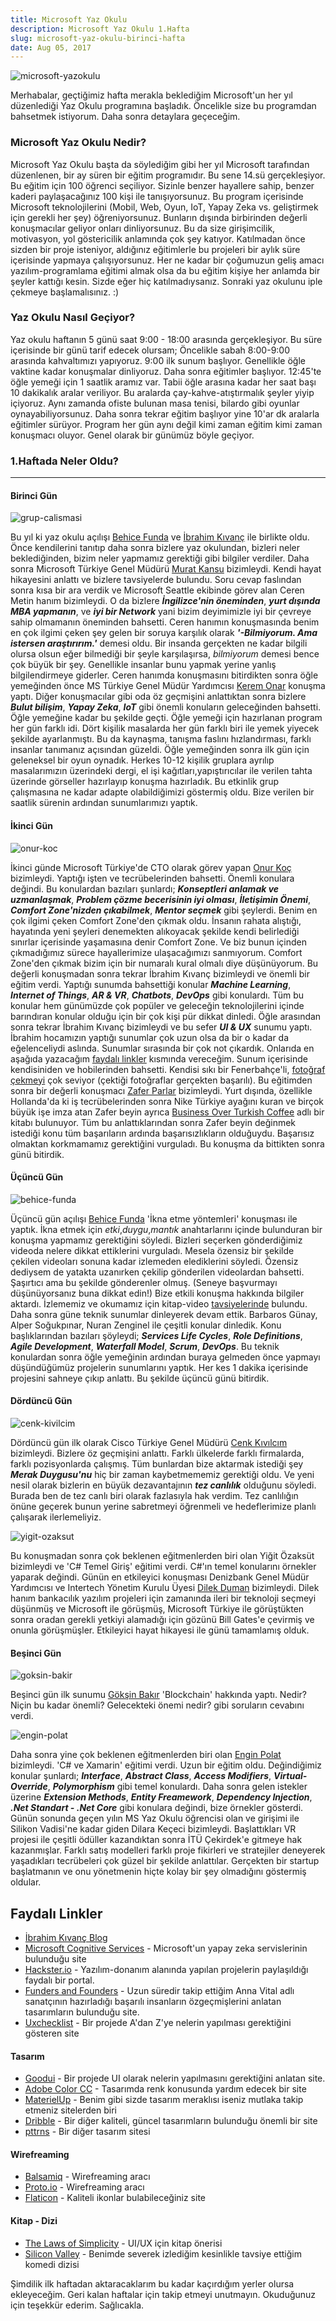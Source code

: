 ```yaml
---
title: Microsoft Yaz Okulu
description: Microsoft Yaz Okulu 1.Hafta
slug: microsoft-yaz-okulu-birinci-hafta
date: Aug 05, 2017
---
```


![microsoft-yazokulu](../../../../../images/msyazokulu/msyazokulu.jpg)

Merhabalar, geçtiğimiz hafta merakla beklediğim Microsoft'un her yıl düzenlediği Yaz Okulu programına başladık. Öncelikle size bu programdan bahsetmek istiyorum. Daha sonra detaylara geçeceğim.

### Microsoft Yaz Okulu Nedir?

Microsoft Yaz Okulu başta da söylediğim gibi her yıl Microsoft tarafından düzenlenen, bir ay süren bir eğitim programıdır. Bu sene 14.sü gerçekleşiyor. Bu eğitim için 100 öğrenci seçiliyor. Sizinle benzer hayallere sahip, benzer kaderi paylaşacağınız 100 kişi ile tanışıyorsunuz. Bu program içerisinde Microsoft teknolojilerini (Mobil, Web, Oyun, IoT, Yapay Zeka vs. geliştirmek için gerekli her şey) öğreniyorsunuz. Bunların dışında birbirinden değerli konuşmacılar geliyor onları dinliyorsunuz. Bu da size girişimcilik, motivasyon, yol göstericilik anlamında çok şey katıyor. Katılmadan önce sizden bir proje isteniyor, aldığınız eğitimlerle bu projeleri bir aylık süre içerisinde yapmaya çalışıyorsunuz. Her ne kadar bir çoğumuzun geliş amacı yazılım-programlama eğitimi almak olsa da bu eğitim kişiye her anlamda bir şeyler kattığı kesin. Sizde eğer hiç katılmadıysanız. Sonraki yaz okulunu iple çekmeye başlamalısınız. :)

### Yaz Okulu Nasıl Geçiyor?

Yaz okulu haftanın 5 günü saat 9:00 - 18:00 arasında gerçekleşiyor. Bu süre içerisinde bir günü tarif edecek olursam;
Öncelikle sabah 8:00-9:00 arasında kahvaltımızı yapıyoruz. 9:00 ilk sunum başlıyor. Genellikle öğle vaktine kadar konuşmalar dinliyoruz.
Daha sonra eğitimler başlıyor. 12:45'te öğle yemeği için 1 saatlik aramız var. Tabii öğle arasına kadar her saat başı 10 dakikalık aralar veriliyor. Bu aralarda çay-kahve-atıştırmalık şeyler yiyip içiyoruz. Aynı zamanda ofiste bulunan masa tenisi, bilardo gibi oyunlar oynayabiliyorsunuz. Daha sonra tekrar eğitim başlıyor yine 10'ar dk aralarla eğitimler sürüyor. Program her gün aynı değil kimi zaman eğitim kimi zaman konuşmacı oluyor. Genel olarak bir günümüz böyle geçiyor.

### 1.Haftada Neler Oldu?

---

#### Birinci Gün

![grup-calismasi](../../../../../images/msyazokulu/mscalisma.jpg)

Bu yıl ki yaz okulu açılışı [Behice Funda](https://www.linkedin.com/in/behice-funda-51817a20/) ve [İbrahim Kıvanç](https://www.linkedin.com/in/ibrahimkivanc/) ile birlikte oldu. Önce kendilerini tanıtıp daha sonra bizlere yaz okulundan, bizleri neler beklediğinden, bizim neler yapmamız gerektiği gibi bilgiler verdiler. Daha sonra Microsoft Türkiye Genel Müdürü [Murat Kansu](https://www.linkedin.com/in/murat-kansu-0103351/) bizimleydi. Kendi hayat hikayesini anlattı ve bizlere tavsiyelerde bulundu. Soru cevap faslından sonra kısa bir ara verdik ve Microsoft Seattle ekibinde görev alan Ceren Metin hanım bizimleydi. O da bizlere **_İngilizce'nin öneminden_**, **_yurt dışında MBA yapmanın_**, ve **_iyi bir Network_** yani bizim deyimimizle iyi bir çevreye sahip olmamanın öneminden bahsetti. Ceren hanımın konuşmasında benim en çok ilgimi çeken şey gelen bir soruya karşılık olarak **_'-Bilmiyorum. Ama istersen araştırırım.'_** demesi oldu. Bir insanda gerçekten ne kadar bilgili olursa olsun eğer bilmediği bir şeyle karşılaşırsa, _bilmiyorum_ demesi bence çok büyük bir şey. Genellikle insanlar bunu yapmak yerine yanlış bilgilendirmeye giderler. Ceren hanımda konuşmasını bitirdikten sonra öğle yemeğinden önce MS Türkiye Genel Müdür Yardımcısı [Kerem Onar](https://www.linkedin.com/in/keremonar/) konuşma yaptı. Diğer konuşmacılar gibi oda öz geçmişini anlattıktan sonra bizlere **_Bulut bilişim_**, **_Yapay Zeka_**, **_IoT_** gibi önemli konuların geleceğinden bahsetti. Öğle yemeğine kadar bu şekilde geçti. Öğle yemeği için hazırlanan program her gün farklı idi. Dört kişilik masalarda her gün farklı biri ile yemek yiyecek şekilde ayarlanmıştı. Bu da kaynaşma, tanışma faslını hızlandırması, farklı insanlar tanımanız açısından güzeldi. Öğle yemeğinden sonra ilk gün için geleneksel bir oyun oynadık. Herkes 10-12 kişilik gruplara ayrılıp masalarımızın üzerindeki dergi, el işi kağıtları,yapıştırıcılar ile verilen tahta üzerinde görseller hazırlayıp konuşma hazırladık. Bu etkinlik grup çalışmasına ne kadar adapte olabildiğimizi göstermiş oldu. Bize verilen bir saatlik sürenin ardından sunumlarımızı yaptık.

#### İkinci Gün

![onur-koc](../../../../../images/msyazokulu/onurkoc.jpg)

İkinci günde Microsoft Türkiye'de CTO olarak görev yapan [Onur Koç](https://www.linkedin.com/in/onurkoc1/?ppe=1) bizimleydi. Yaptığı işten ve tecrübelerinden bahsetti. Önemli konulara değindi. Bu konulardan bazıları şunlardı; **_Konseptleri anlamak ve uzmanlaşmak_**, **_Problem çözme becerisinin iyi olması_**, **_İletişimin Önemi_**, **_Comfort Zone'nizden çıkabilmek_**, **_Mentor seçmek_** gibi şeylerdi. Benim en çok ilgimi çeken Comfort Zone'den çıkmak oldu. İnsanın rahata alıştığı, hayatında yeni şeyleri denemekten alıkoyacak şekilde kendi belirlediği sınırlar içerisinde yaşamasına denir Comfort Zone. Ve biz bunun içinden çıkmadığımız sürece hayallerimize ulaşacağımızı sanmıyorum. Comfort Zone'den çıkmak bizim için bir numaralı kural olmalı diye düşünüyorum. Bu değerli konuşmadan sonra tekrar İbrahim Kıvanç bizimleydi ve önemli bir eğitim verdi. Yaptığı sunumda bahsettiği konular **_Machine Learning_**, **_Internet of Things_**, **_AR & VR_**, **_Chatbots_**, **_DevOps_** gibi konulardı. Tüm bu konular hem günümüzde çok popüler ve geleceğin teknolojilerini içinde barındıran konular olduğu için bir çok kişi pür dikkat dinledi. Öğle arasından sonra tekrar İbrahim Kıvanç bizimleydi ve bu sefer **_UI & UX_** sunumu yaptı. İbrahim hocamızın yaptığı sunumlar çok uzun olsa da bir o kadar da eğelenceliydi aslında. Sunumlar sırasında bir çok not çıkardık. Onlarıda en aşağıda yazacağım [faydalı linkler](#faydalı-linkler) kısmında vereceğim. Sunum içerisinde kendisiniden ve hobilerinden bahsetti. Kendisi sıkı bir Fenerbahçe'li, [fotoğraf çekmeyi](http://ikivanc.tumblr.com/) çok seviyor (çektiği fotoğraflar gerçekten başarılı). Bu eğitimden sonra bir değerli konuşmacı [Zafer Parlar](https://www.linkedin.com/in/zafer-parlar-33146314/?ppe=1) bizimleydi. Yurt dışında, özellikle Hollanda'da ki iş tecrübelerinden sonra Nike Türkiye ayağını kuran ve birçok büyük işe imza atan Zafer beyin ayrıca [Business Over Turkish Coffee](http://www.dr.com.tr/Kitap/Iste-Turk-Business-Over-Turkish-Coffee/Zafer-Parlar/Egitim-Basvuru/Is-Ekonomi-Hukuk/Yonetim-Is-Gelistirme-Kalite/urunno=0000000388764) adlı bir kitabı bulunuyor. Tüm bu anlattıklarından sonra Zafer beyin değinmek istediği konu tüm başarıların ardında başarısızlıkların olduğuydu. Başarısız olmaktan korkmamamız gerektiğini vurguladı. Bu konuşma da bittikten sonra günü bitirdik.

#### Üçüncü Gün

![behice-funda](../../../../../images/msyazokulu/behicefunda.jpg)

Üçüncü gün açılışı [Behice Funda](https://www.linkedin.com/in/behice-funda-51817a20/) 'İkna etme yöntemleri' konuşması ile yaptık. İkna etmek için _etki_,_duygu_,_mantık_ anahtarlarını içinde bulunduran bir konuşma yapmamız gerektiğini söyledi. Bizleri seçerken gönderdiğimiz videoda nelere dikkat ettiklerini vurguladı. Mesela özensiz bir şekilde çekilen videoları sonuna kadar izlemeden elediklerini söyledi. Özensiz dediysem de yatakta uzanırken çekilip gönderilen videolardan bahsetti. Şaşırtıcı ama bu şekilde gönderenler olmuş. (Seneye başvurmayı düşünüyorsanız buna dikkat edin!) Bize etkili konuşma hakkında bilgiler aktardı. İzlememiz ve okumamız için kitap-video [tavsiyelerinde]() bulundu. Daha sonra güne teknik sunumlar dinleyerek devam ettik. Barbaros Günay, Alper Soğukpınar, Nuran Zenginel ile çeşitli konular dinledik. Konu başlıklarından bazıları şöyleydi; **_Services Life Cycles_**, **_Role Definitions_**, **_Agile Development_**, **_Waterfall Model_**, **_Scrum_**, **_DevOps_**. Bu teknik konulardan sonra öğle yemeğinin ardından buraya gelmeden önce yapmayı düşündüğümüz projelerin sunumlarını yaptık. Her kes 1 dakika içerisinde projesini sahneye çıkıp anlattı. Bu şekilde üçüncü günü bitirdik.

#### Dördüncü Gün

![cenk-kivilcim](../../../../../images/msyazokulu/cenkkivilcim.jpg)

Dördüncü gün ilk olarak Cisco Türkiye Genel Müdürü [Cenk Kıvılcım](https://www.linkedin.com/in/cenkkivilcim/?ppe=1) bizimleydi. Bizlere öz geçmişini anlattı. Farklı ülkelerde farklı firmalarda, farklı pozisyonlarda çalışmış. Tüm bunlardan bize aktarmak istediği şey **_Merak Duygusu'nu_** hiç bir zaman kaybetmememiz gerektiği oldu. Ve yeni nesil olarak bizlerin en büyük dezavantajının **_tez canlılık_** olduğunu söyledi. Burada ben de tez canlı biri olarak fazlasıyla hak verdim. Tez canlılığın önüne geçerek bunun yerine sabretmeyi öğrenmeli ve hedeflerimize planlı çalışarak ilerlemeliyiz.

![yigit-ozaksut](../../../../../images/msyazokulu/yigitozaksut.jpg)

Bu konuşmadan sonra çok beklenen eğitmenlerden biri olan Yiğit Özaksüt bizimleydi ve 'C# Temel Giriş' eğitimi verdi. C#'ın temel konularını örnekler yaparak değindi. Günün en etkileyici konuşması Denizbank Genel Müdür Yardımcısı ve Intertech Yönetim Kurulu Üyesi [Dilek Duman](https://www.linkedin.com/in/dilek-duman-435368a/) bizimleydi. Dilek hanım bankacılık yazılım projeleri için zamanında ileri bir teknoloji seçmeyi düşünmüş ve Microsoft ile görüşmüş, Microsoft Türkiye ile görüştükten sonra oradan gerekli yetkiyi alamadığı için gözünü Bill Gates'e çevirmiş ve onunla görüşmüşler. Etkileyici hayat hikayesi ile günü tamamlamış olduk.

#### Beşinci Gün

![goksin-bakir](../../../../../images/msyazokulu/goksinbakir.jpg)

Beşinci gün ilk sunumu [Gökşin Bakır](https://www.linkedin.com/in/goksin-bakir-984b6a4/?ppe=1) 'Blockchain' hakkında yaptı. Nedir? Niçin bu kadar önemli? Gelecekteki önemi nedir? gibi soruların cevabını verdi.

![engin-polat](../../../../../images/msyazokulu/enginpolat.jpg)

Daha sonra yine çok beklenen eğitmenlerden biri olan [Engin Polat](https://twitter.com/polatengin) bizimleydi. 'C# ve Xamarin' eğitimi verdi. Uzun bir eğitim oldu. Değindiğimiz konular şunlardı; **_Interface_**, **_Abstract Class_**, **_Access Modifiers_**, **_Virtual-Override_**, **_Polymorphism_** gibi temel konulardı. Daha sonra gelen istekler üzerine **_Extension Methods_**, **_Entity Freamework_**, **_Dependency Injection_**, **_.Net Standart - .Net Core_** gibi konulara değindi, bize örnekler gösterdi. Günün sonunda geçen yılın MS Yaz Okulu öğrencisi olan ve girişimi ile Silikon Vadisi'ne kadar giden Dilara Keçeci bizimleydi. Başlattıkları VR projesi ile çeşitli ödüller kazandıktan sonra İTÜ Çekirdek'e gitmeye hak kazanmışlar. Farklı satış modelleri farklı proje fikirleri ve stratejiler deneyerek yaşadıkları tecrübeleri çok güzel bir şekilde anlattılar. Gerçekten bir startup başlatmanın ve onu yönetmenin hiçte kolay bir şey olmadığını göstermiş oldular.

## Faydalı Linkler

- [İbrahim Kıvanç Blog](http://www.ibrahimkivanc.com/)
- [Microsoft Cognitive Services](https://azure.microsoft.com/en-us/services/cognitive-services/) - Microsoft'un yapay zeka servislerinin bulunduğu site
- [Hackster.io](https://microsoft.hackster.io) - Yazılım-donanım alanında yapılan projelerin paylaşıldığı faydalı bir portal.
- [Funders and Founders](http://fundersandfounders.com/) - Uzun süredir takip ettiğim Anna Vital adlı sanatçının hazırladığı başarılı insanların özgeçmişlerini anlatan tasarımların bulunduğu site.
- [Uxchecklist](https://uxchecklist.github.io/) - Bir projede A'dan Z'ye nelerin yapılması gerektiğini gösteren site

#### Tasarım

- [Goodui](http://goodui.org) - Bir projede UI olarak nelerin yapılmasını gerektiğini anlatan site.
- [Adobe Color CC](https://color.adobe.com/tr/create/color-wheel/) - Tasarımda renk konusunda yardım edecek bir site
- [MaterielUp]() - Benim gibi sizde tasarım meraklısı iseniz mutlaka takip etmeniz sitelerden biri
- [Dribble]() - Bir diğer kaliteli, güncel tasarımların bulunduğu önemli bir site
- [pttrns]() - Bir diğer tasarım sitesi

#### Wirefreaming

- [Balsamiq](https://balsamiq.com/) - Wirefreaming aracı
- [Proto.io](https://proto.io/) - Wirefreaming aracı
- [Flaticon](https://www.flaticon.com/) - Kaliteli ikonlar bulabileceğiniz site

#### Kitap - Dizi

- [The Laws of Simplicity](https://www.amazon.com/Laws-Simplicity-Design-Technology-Business/dp/0262134721) - UI/UX için kitap önerisi
- [Silicon Valley](http://www.imdb.com/title/tt2575988/) - Benimde severek izlediğim kesinlikle tavsiye ettiğim komedi dizisi

Şimdilik ilk haftadan aktaracaklarım bu kadar kaçırdığım yerler olursa ekleyeceğim. Geri kalan haftalar için takip etmeyi unutmayın. Okuduğunuz için teşekkür ederim. Sağlıcakla.
